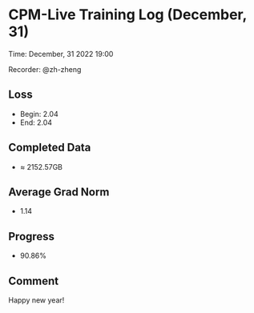 
# CPM-Live Training Log (December, 31)

Time: December, 31 2022 19:00

Recorder: @zh-zheng

## Loss
- Begin: 2.04
- End: 2.04
	
## Completed Data
- $\approx$ 2152.57GB

## Average Grad Norm
- 1.14

## Progress
- 90.86%

## Comment

Happy new year!
